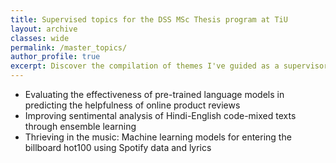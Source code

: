 ```yaml
---
title: Supervised topics for the DSS MSc Thesis program at TiU
layout: archive
classes: wide
permalink: /master_topics/
author_profile: true
excerpt: Discover the compilation of themes I've guided as a supervisor for the Data Science & Society Master Thesis program at Tilburg University.
---
```


* Evaluating the effectiveness of pre-trained language models in predicting the helpfulness of online product reviews
* Improving sentimental analysis of Hindi-English code-mixed texts through ensemble learning
* Thrieving in the music: Machine learning models for entering the billboard hot100 using Spotify data and lyrics
